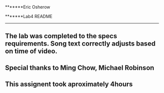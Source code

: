 *******Eric Osherow 

*******Lab4 README

------------------------
The lab was completed to the specs requirements. 
Song text correctly adjusts based on time of video. 
------------------------
Special thanks to Ming Chow, Michael Robinson
------------------------
This assignent took aproximately 4hours
------------------------